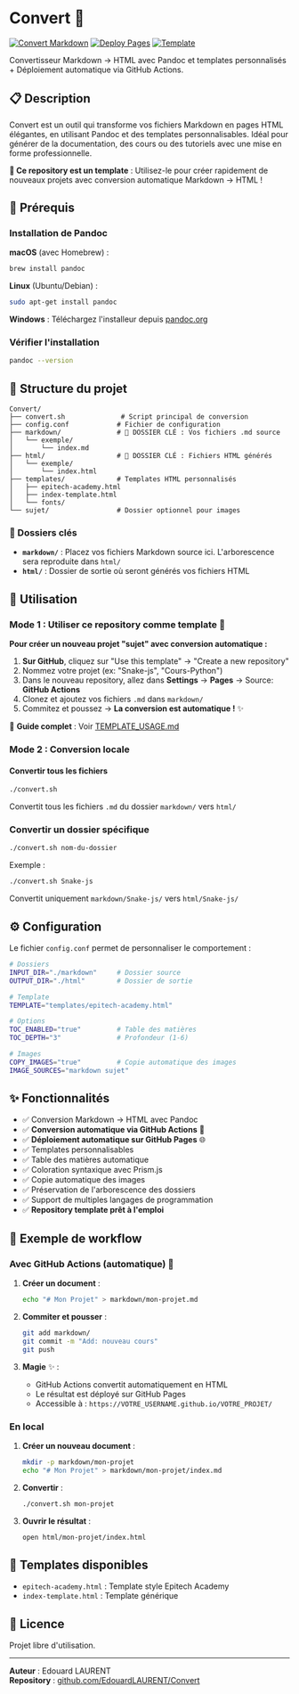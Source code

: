 # Convert 📝

[![Convert Markdown](https://github.com/EdouardLAURENT/Convert/actions/workflows/convert-markdown.yml/badge.svg)](https://github.com/EdouardLAURENT/Convert/actions/workflows/convert-markdown.yml)
[![Deploy Pages](https://github.com/EdouardLAURENT/Convert/actions/workflows/deploy-pages.yml/badge.svg)](https://github.com/EdouardLAURENT/Convert/actions/workflows/deploy-pages.yml)
[![Template](https://img.shields.io/badge/template-ready-brightgreen.svg)](https://github.com/EdouardLAURENT/Convert/generate)

Convertisseur Markdown → HTML avec Pandoc et templates personnalisés + Déploiement automatique via GitHub Actions.

## 📋 Description

Convert est un outil qui transforme vos fichiers Markdown en pages HTML élégantes, en utilisant Pandoc et des templates personnalisables. Idéal pour générer de la documentation, des cours ou des tutoriels avec une mise en forme professionnelle.

**🎯 Ce repository est un template** : Utilisez-le pour créer rapidement de nouveaux projets avec conversion automatique Markdown → HTML !

## 🔧 Prérequis

### Installation de Pandoc

**macOS** (avec Homebrew) :
```bash
brew install pandoc
```

**Linux** (Ubuntu/Debian) :
```bash
sudo apt-get install pandoc
```

**Windows** :
Téléchargez l'installeur depuis [pandoc.org](https://pandoc.org/installing.html)

### Vérifier l'installation
```bash
pandoc --version
```

## 📁 Structure du projet

```
Convert/
├── convert.sh              # Script principal de conversion
├── config.conf            # Fichier de configuration
├── markdown/              # 📂 DOSSIER CLÉ : Vos fichiers .md source
│   └── exemple/
│       └── index.md
├── html/                  # 📂 DOSSIER CLÉ : Fichiers HTML générés
│   └── exemple/
│       └── index.html
├── templates/             # Templates HTML personnalisés
│   ├── epitech-academy.html
│   ├── index-template.html
│   └── fonts/
└── sujet/                 # Dossier optionnel pour images
```

### 🔑 Dossiers clés

- **`markdown/`** : Placez vos fichiers Markdown source ici. L'arborescence sera reproduite dans `html/`
- **`html/`** : Dossier de sortie où seront générés vos fichiers HTML

## 🚀 Utilisation

### Mode 1 : Utiliser ce repository comme template 🎯

**Pour créer un nouveau projet "sujet" avec conversion automatique :**

1. **Sur GitHub**, cliquez sur "Use this template" → "Create a new repository"
2. Nommez votre projet (ex: "Snake-js", "Cours-Python")
3. Dans le nouveau repository, allez dans **Settings** → **Pages** → Source: **GitHub Actions**
4. Clonez et ajoutez vos fichiers `.md` dans `markdown/`
5. Commitez et poussez → **La conversion est automatique !** ✨

📖 **Guide complet** : Voir [TEMPLATE_USAGE.md](TEMPLATE_USAGE.md)

### Mode 2 : Conversion locale

#### Convertir tous les fichiers

```bash
./convert.sh
```

Convertit tous les fichiers `.md` du dossier `markdown/` vers `html/`

### Convertir un dossier spécifique

```bash
./convert.sh nom-du-dossier
```

Exemple :
```bash
./convert.sh Snake-js
```

Convertit uniquement `markdown/Snake-js/` vers `html/Snake-js/`

## ⚙️ Configuration

Le fichier `config.conf` permet de personnaliser le comportement :

```bash
# Dossiers
INPUT_DIR="./markdown"     # Dossier source
OUTPUT_DIR="./html"        # Dossier de sortie

# Template
TEMPLATE="templates/epitech-academy.html"

# Options
TOC_ENABLED="true"         # Table des matières
TOC_DEPTH="3"              # Profondeur (1-6)

# Images
COPY_IMAGES="true"         # Copie automatique des images
IMAGE_SOURCES="markdown sujet"
```

## ✨ Fonctionnalités

- ✅ Conversion Markdown → HTML avec Pandoc
- ✅ **Conversion automatique via GitHub Actions** 🤖
- ✅ **Déploiement automatique sur GitHub Pages** 🌐
- ✅ Templates personnalisables
- ✅ Table des matières automatique
- ✅ Coloration syntaxique avec Prism.js
- ✅ Copie automatique des images
- ✅ Préservation de l'arborescence des dossiers
- ✅ Support de multiples langages de programmation
- ✅ **Repository template prêt à l'emploi**

## 📝 Exemple de workflow

### Avec GitHub Actions (automatique) 🤖

1. **Créer un document** :
   ```bash
   echo "# Mon Projet" > markdown/mon-projet.md
   ```

2. **Commiter et pousser** :
   ```bash
   git add markdown/
   git commit -m "Add: nouveau cours"
   git push
   ```

3. **Magie** ✨ :
   - GitHub Actions convertit automatiquement en HTML
   - Le résultat est déployé sur GitHub Pages
   - Accessible à : `https://VOTRE_USERNAME.github.io/VOTRE_PROJET/`

### En local

1. **Créer un nouveau document** :
   ```bash
   mkdir -p markdown/mon-projet
   echo "# Mon Projet" > markdown/mon-projet/index.md
   ```

2. **Convertir** :
   ```bash
   ./convert.sh mon-projet
   ```

3. **Ouvrir le résultat** :
   ```bash
   open html/mon-projet/index.html
   ```

## 🎨 Templates disponibles

- `epitech-academy.html` : Template style Epitech Academy
- `index-template.html` : Template générique

## 📄 Licence

Projet libre d'utilisation.

---

**Auteur** : Edouard LAURENT  
**Repository** : [github.com/EdouardLAURENT/Convert](https://github.com/EdouardLAURENT/Convert)
